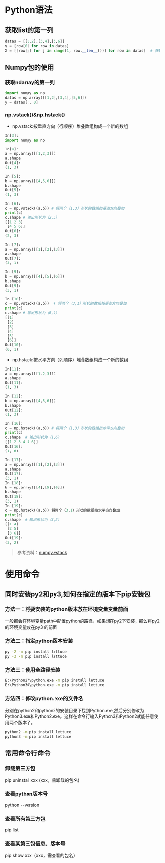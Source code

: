 # Python语法
## 获取list的第一列
```Python
datas = [[1,2],[3,4],[5,6]]
y = [row[0] for row in datas]
X = [[row[j] for j in range(1, row.__len__())] for row in datas]  # 获取1~n列
```
## Numpy包的使用
### 获取ndarray的第一列
```Python
import numpy as np
datas = np.array([[1,2],[3,4],[5,6]])
y = datas[:, 0]
```
### np.vstack()&np.hstack()
* np.vstack:按垂直方向（行顺序）堆叠数组构成一个新的数组
```Python
In[3]:
import numpy as np

In[4]:
a = np.array([[1,2,3]])
a.shape
Out[4]:
(1, 3)

In [5]:
b = np.array([[4,5,6]])
b.shape
Out[5]:
(1, 3)

In [6]:
c = np.vstack((a,b)) # 将两个（1,3）形状的数组按垂直方向叠加
print(c)
c.shape # 输出形状为（2,3）
[[1 2 3]
 [4 5 6]]
Out[6]:
(2, 3)

In [7]:
a = np.array([[1],[2],[3]])
a.shape
Out[7]:
(3, 1)

In [9]:
b = np.array([[4],[5],[6]])
b.shape
Out[9]:
(3, 1)

In [10]:
c = np.vstack((a,b))  # 将两个（3,1）形状的数组按垂直方向叠加
print(c)
c.shape # 输出形状为（6,1）
[[1]
 [2]
 [3]
 [4]
 [5]
 [6]]
Out[10]:
(6, 1)
```
* np.hstack:按水平方向（列顺序）堆叠数组构成一个新的数组
```Python
In[11]:
a = np.array([[1,2,3]])
a.shape
Out[11]:
(1, 3)

In [12]:
b = np.array([[4,5,6]])
b.shape
Out[12]:
(1, 3)

In [16]:
c = np.hstack((a,b)) # 将两个（1,3）形状的数组按水平方向叠加
print(c)
c.shape  # 输出形状为（1,6）
[[1 2 3 4 5 6]]
Out[16]:
(1, 6)

In [17]:
a = np.array([[1],[2],[3]])
a.shape
Out[17]:
(3, 1)
In [18]:
b = np.array([[4],[5],[6]])
b.shape
Out[18]:
(3, 1)
In [19]:
c = np.hstack((a,b)) 将两个（3,1）形状的数组按水平方向叠加
print(c)
c.shape  # 输出形状为（3,2）
[[1 4]
 [2 5]
 [3 6]]
Out[19]:
(3, 2)
```
>参考资料：[numpy.vstack](https://docs.scipy.org/doc/numpy-1.13.0/reference/generated/numpy.vstack.html)

# 使用命令
## 同时安装py2和py3,如何在指定的版本下pip安装包
### 方法一：将要安装的python版本放在环境变量变量前面
一般都会在环境变量path中配置python的路径，如果想在py2下安装，那么将py2的环境变量放在py3 的前面
### 方法二：指定python版本安装
```cmd
py -2 -m pip install lettuce
py -3 -m pip install lettuce
```
### 方法三：使用全路径安装
```cmd
E:\Python27\python.exe -m pip install lettuce
E:\Python36\python.exe -m pip install lettuce
```
### 方法四：修改python.exe的文件名
分别在python2和python3的安装目录下找到Python.exe,然后分别修改为Python3.exe和Python2.exe。这样在命令行输入Python3和Python2就能任意使用两个版本了。
```cmd
python2 -m pip install lettuce
python3 -m pip install lettuce
```

## 常用命令行命令
### 卸载第三方包
pip uninstall xxx (xxx，需卸载的包名)
### 查看python版本号
python --version
### 查看所有第三方包
pip list
### 查看某第三包信息、版本号
pip show xxx（xxx，需查看的包名）
###

